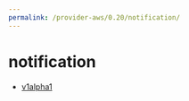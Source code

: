 ```yaml
---
permalink: /provider-aws/0.20/notification/
---
```


# notification



* [v1alpha1](v1alpha1/index.md)